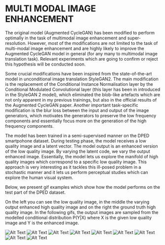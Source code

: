 # MULTI MODAL IMAGE ENHANCEMENT

The original model (Augmented CycleGAN) has been modified to perform optimally in the task of multimodal image enhancement and super-resolution. However, most of the modifications are not limited to the task of multi-modal image enhancement and are highly likely to improve the Augmented CycleGAN model in general (for any many to multimodal image translation task). Relevant experiments which are going to confirm or reject this hypothesis will be conducted soon.

Some crucial modifications have been inspired from the state-of-the-art model in unconditional image translation StyleGAN2. The main modification is the replacement of the Conditional Instance Normalisation layer by the Conditional Modulated Convolutional layer (this layer has been in introduced in the StyleGAN 2 model), which eliminated the blob-like artefacts which are not only apparent in my previous trainings, but also in the official results of the Augmented CycleGAN paper. Another important task-specific modification is the blur loss between the input and output of the image generators, which motivates the generators to preserve the low frequency components and essentially focus more on the generation of the high frequency components.

The model has been trained in a semi-supervised manner on the DPED smartpohone dataset.
During testing phase, the model receives a low quality image and a latent vector. The model output is an enhanced version of the low quality image. By varying the latent code, we vary the output enhanced image. Essentially, the model lets us explore the manifold of high quality images which correspond to a specific low quality image. This approach is very interesting as it tackles this ill-posed problem in a stochastic manner and it lets us perform perceptual studies which can explore the human visual system.

Below, we present gif examples which show how the model performs on the test part of the DPED dataset.

On the left you can see the low quality image, in the middle the varying output enhanced high quality image and on the right the ground truth high quality image. In the following gifs, the output images are sampled from the modelled conditional distribution P(Y|X) where X is the given low quality image and Y is the enhanced image.


![Alt Text](https://github.com/GBATZOLIS/Aug-CycleGAN-keras/blob/master/progress/gif/1176.gif)
![Alt Text](https://github.com/GBATZOLIS/Aug-CycleGAN-keras/blob/master/progress/gif/1628.gif)
![Alt Text](https://github.com/GBATZOLIS/Aug-CycleGAN-keras/blob/master/progress/gif/847.gif)
![Alt Text](https://github.com/GBATZOLIS/Aug-CycleGAN-keras/blob/master/progress/gif/936.gif)
![Alt Text](https://github.com/GBATZOLIS/Aug-CycleGAN-keras/blob/master/progress/gif/833.gif)
![Alt Text](https://github.com/GBATZOLIS/Aug-CycleGAN-keras/blob/master/progress/gif/484.gif)
![Alt Text](https://github.com/GBATZOLIS/Aug-CycleGAN-keras/blob/master/progress/gif/1443.gif)
![Alt Text](https://github.com/GBATZOLIS/Aug-CycleGAN-keras/blob/master/progress/gif/1047.gif)
![Alt Text](https://github.com/GBATZOLIS/Aug-CycleGAN-keras/blob/master/progress/gif/1701.gif)





